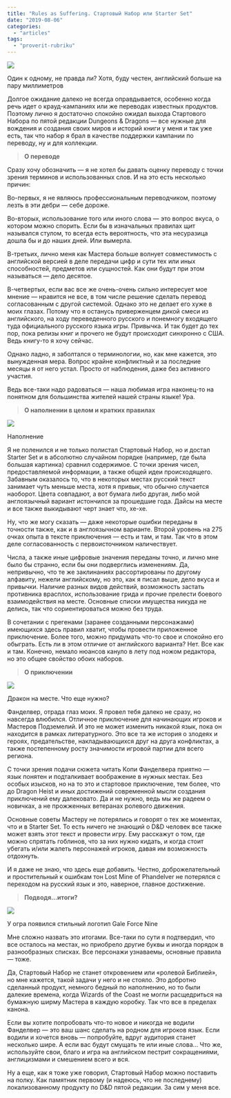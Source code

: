 ```yaml
---
title: "Rules as Suffering. Стартовый Набор или Starter Set"
date: "2019-08-06"
categories: 
  - "articles"
tags: 
  - "proverit-rubriku"
---
```


![](https://sun9-9.userapi.com/c858224/v858224163/2fc9c/sZxSwxYSQqI.jpg)

Один к одному, не правда ли? Хотя, буду честен, английский больше на пару миллиметров

Долгое ожидание далеко не всегда оправдывается, особенно когда речь идет о крауд-кампаниях или же переводах известных продуктов. Поэтому лично я достаточно спокойно ожидал выхода Стартового Набора по пятой редакции Dungeons & Dragons — все нужные для вождения и создания своих миров и историй книги у меня и так уже есть, так что набор я брал в качестве поддержки кампании по переводу, ну и для коллекции.

> **О переводе**

Сразу хочу обозначить — я не хотел бы давать оценку переводу с точки зрения терминов и использованных слов. И на это есть несколько причин:

Во-первых, я не являюсь профессиональным переводчиком, поэтому лезть в эти дебри — себе дороже.

Во-вторых, использование того или иного слова — это вопрос вкуса, о котором можно спорить. Если бы в изначальных правилах щит назывался стулом, то всегда есть вероятность, что эта несуразица дошла бы и до наших дней. Или вымерла.

В-третьих, лично меня как Мастера больше волнует совместимость с английской версией в деле передачи цифр и сути тех или иных способностей, предметов или сущностей. Как они будут при этом называться — дело десятое.

В-четвертых, если вас все же очень-очень сильно интересует мое мнение — нравится не все, в том числе решение сделать перевод согласованным с другой системой. Однако это не делает его хуже в моих глазах. Потому что я останусь приверженцем дикой смеси из английского, на ходу переведенного русского и понемногу входящего туда официального русского языка игры. Привычка. И так будет до тех пор, пока релизы книг и прочего не будут происходит синхронно с США. Ведь книгу-то я хочу сейчас.

Однако ладно, я заболтался о терминологии, но, как мне кажется, это вынужденная мера. Вопрос крайне конфликтный и за последние месяцы я от него устал. Просто от наблюдения, даже без активного участия.

Ведь все-таки надо радоваться — наша любимая игра наконец-то на понятном для большинства жителей нашей страны языке! Ура.

> **О наполнении в целом и кратких правилах**

![](https://sun9-25.userapi.com/c858224/v858224163/2fcb0/8nphQweMS1Y.jpg)

Наполнение

Я не поленился и не только полистал Стартовый Набор, но и достал Starter Set и в абсолютно случайном порядке (например, где была большая картинка) сравнил содержимое. С точки зрения чисел, предоставляемой информации, а также общей идеи происходящего. Забавным оказалось то, что в некоторых местах русский текст занимает чуть меньше места, хотя я привык, что обычно случается наоборот. Цвета совпадают, а вот бумага либо другая, либо мой англоязычный вариант истончился за прошедшие года. Дайсы на месте и все также выкидывают черт знает что, хе-хе.

Ну, что же могу сказать — даже некоторые ошибки переданы в точности также, как и в англоязычном варианте. Второй уровень на 275 очках опыта в тексте приключения — есть и там, и там. Так что в этом деле согласованность с первоисточником наличествует.

Числа, а также иные цифровые значения переданы точно, и лично мне было бы странно, если бы они подверглись изменениям. Да, непривычно, что те же заклинаниях рассортированы по другому алфавиту, нежели английскому, но это, как я писал выше, дело вкуса и привычки. Наличие разных видов действий, возможность застать противника врасплох, использование грида и прочие прелести боевого взаимодействия на месте. Основные списки имущества никуда не делись, так что сориентироваться можно без труда.

В сочетании с прегенами (заранее созданными персонажами) имеющихся здесь правил хватит, чтобы провести приложенное приключение. Более того, можно придумать что-то свое и спокойно его обыграть. Есть ли в этом отличие от английского варианта? Нет. Все как и там. Конечно, немало нюансов кануло в лету под ножом редактора, но это общее свойство обоих наборов.

> **О приключении**

![](https://pp.userapi.com/c858224/v858224163/2fcba/U-LqDuOB7Bc.jpg)

Дракон на месте. Что еще нужно?

Фанделвер, отрада глаз моих. Я провел тебя далеко не сразу, но навсегда влюбился. Отличное приключение для начинающих игроков и Мастеров Подземелий. И это не может изменить никакой язык, пока он находится в рамках литературного. Это все та же история о злодеях и героях, предательстве, накладывающихся друг на друга конфликтах, а также постепенному росту значимости игровой партии для всего региона.

С точки зрения подачи сюжета читать Копи Фанделвера приятно — язык понятен и подталкивает воображение в нужных местах. Без особых изысков, но на то это и стартовое приключение, тем более, что до Dragon Heist и иных достижений современной мысли создания приключений ему далековато. Да и не нужно, ведь мы же радеем о новичках, а не прожженных ветеранах ролевого движения.

Основные советы Мастеру не потерялись и говорят о тех же моментах, что и в Starter Set. То есть ничего не знающий о D&D человек все также может взять этот текст и провести игру. Ему расскажут о том, где можно спрятать гоблинов, что за них нужно кидать, и когда стоит убегать и/или жалеть персонажей игроков, давая им возможность отдохнуть.

И я даже не знаю, что здесь еще добавить. Честно, доброжелательный и простительный к ошибкам тон Lost Mine of Phandelver не потерялся с переходом на русский язык и это, наверное, главное достижение.

> **Подводя…итоги?**

![](https://sun9-13.userapi.com/c858224/v858224163/2fcc4/KlueQ1pSDuU.jpg)

У огра появился стильный логотип Gale Force Nine

Мне сложно назвать это итогами. Все-таки по сути я подтвердил, что все осталось на местах, но приобрело другие буквы и иногда порядок в разнообразных списках. Все персонажи узнаваемы, основные правила — тоже.

Да, Стартовый Набор не станет откровением или «ролевой Библией», но мне кажется, такой задачи у него и не стояло. Это добротно сделанный продукт, немного бедный по наполнению, но то были далекие времена, когда Wizards of the Coast не могли расщедриться на бумажную ширму Мастера в каждую коробку. Так что все в пределах канона.

Если вы хотите попробовать что-то новое и никогда не водили Фанделвер — это ваш шанс сделать на родном для игроков язык. Если водили и хочется вновь — попробуйте, вдруг аудитория станет несколько шире. А если вас будут смущать те или иные слова… Что же, используйте свои, благо и игра на английском пестрит сокращениями, англицизмами и смешением всего и вся.

Ну а еще, как я тоже уже говорил, Стартовый Набор можно поставить на полку. Как памятник первому (и надеюсь, что не последнему) локализованному продукту по D&D пятой редакции. За сим у меня все.

